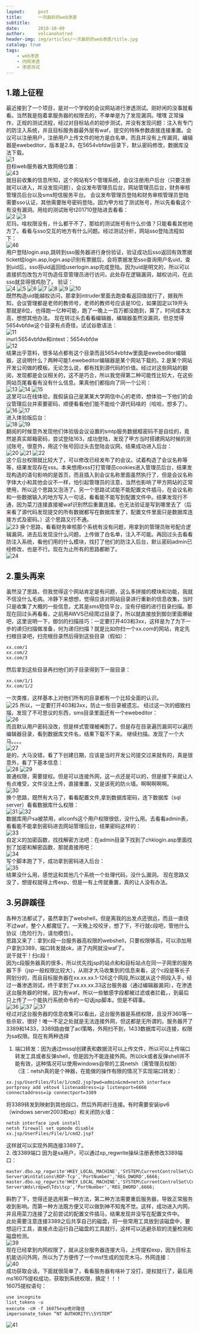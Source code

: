 ```yaml
---
layout:     post
title:      一次曲折的web渗透
subtitle:   
date:       2018-10-09
author:     volcanohatred
header-img: img/articles/一次曲折的web渗透/title.jpg
catalog: true
tags:
    - web渗透
    - 内网渗透
    - 渗透测试
---
```


## 1.踏上征程
最近接到了一个项目，是对一个学校的会议网站进行渗透测试。刚好闲的没事就看看。当然我是抱着拿服务器的权限去的，不单单是为了发现漏洞。嘿嘿
正常操作，正规的测试流程，经过对目标站点的初步测试，并没有发现问题：注入有专门的防注入系统，并且目标服务器最外层有waf，提交的特殊参数直接连接重置。会议可以注册用户，注册用户上传文件的地方是白名单，而且并没有上传漏洞，编辑器是ewebeditor，版本是2.8，在5654vbfdw目录下，默认密码修改，数据库没法下载。  
![1](https://raw.githubusercontent.com/volcanohatred/volcanohatred.github.io/master/img/articles/一次曲折的web渗透/图片1.png)  
目标web服务器大致网络位置：  
![43](https://raw.githubusercontent.com/volcanohatred/volcanohatred.github.io/master/img/articles/一次曲折的web渗透/图片43.png)  
就目前收集的信息所知，这个网站有5个管理系统，会议注册用户后台（只要注册就可以进入，并没发现问题），会议发布管理员后台，网站管理员后台，财务审核管理员后台以及sms短信服务平台。
会议发布管理员登陆和财务审核管理员登陆需要sso认证，其他需要账号密码登陆，因为甲方给了测试账号，所以先看看这个有没有漏洞。用给的测试账号t201710登陆进去看看：  
![2](https://raw.githubusercontent.com/volcanohatred/volcanohatred.github.io/master/img/articles/一次曲折的web渗透/图片2.png)
![3](https://raw.githubusercontent.com/volcanohatred/volcanohatred.github.io/master/img/articles/一次曲折的web渗透/图片3.png)  
尼玛，啥权限没有，什么都干不了，那给的测试账号有什么价值？只能看看其他地方了。看看与sso交互的地方有什么问题。经过测试分析，网站sso登陆流程如下：  
![46](https://raw.githubusercontent.com/volcanohatred/volcanohatred.github.io/master/img/articles/一次曲折的web渗透/图片46.png)  
用户登陆login.asp,跳转到sso服务器进行身份验证，验证成功后sso返回有效票据ticket给login.asp,login.asp识别有票据后，会将票据发至sso查询用户名uid，查到uid后，sso将uid返回给userlogin.asp完成登陆。因为uid是明文的，所以可以直接抓包改包方可伪造任意管理员进行访问，此处存在逻辑漏洞，越权访问，在此sso就显得很鸡肋了。
验证：  
![4](https://raw.githubusercontent.com/volcanohatred/volcanohatred.github.io/master/img/articles/一次曲折的web渗透/图片4.png)
![5](https://raw.githubusercontent.com/volcanohatred/volcanohatred.github.io/master/img/articles/一次曲折的web渗透/图片5.png)
![6](https://raw.githubusercontent.com/volcanohatred/volcanohatred.github.io/master/img/articles/一次曲折的web渗透/图片6.png)
![7](https://raw.githubusercontent.com/volcanohatred/volcanohatred.github.io/master/img/articles/一次曲折的web渗透/图片7.png)
![8](https://raw.githubusercontent.com/volcanohatred/volcanohatred.github.io/master/img/articles/一次曲折的web渗透/图片8.png)
![9](https://raw.githubusercontent.com/volcanohatred/volcanohatred.github.io/master/img/articles/一次曲折的web渗透/图片9.png)
![10](https://raw.githubusercontent.com/volcanohatred/volcanohatred.github.io/master/img/articles/一次曲折的web渗透/图片10.png)  
既然构造uid能越权访问，那拿到intruder里面去跑查看返回值就行了，据我所知，会议管理都是老师的教师号，老师的教师号应该是10位，如果固定以19开头那就是8位，也得跑一亿种可能，跑了一晚上一百万都没跑到，算了，时间成本太高，想想其他办法。
现在转过头去看看编辑器，编辑器虽然没漏洞，但总觉得5654vbfdw这个目录有点奇怪，试试谷歌语法：  
![11](https://raw.githubusercontent.com/volcanohatred/volcanohatred.github.io/master/img/articles/一次曲折的web渗透/图片11.png)  
inurl:5654vbfdw和intext：5654vbfdw  
![12](https://raw.githubusercontent.com/volcanohatred/volcanohatred.github.io/master/img/articles/一次曲折的web渗透/图片12.png)  
结果出乎意料，很多站点都有这个目录而且5654vbfdw里面是ewebeditor编辑器，这说明什么？两种可能1.ewebeditor编辑器是某个网站下载的。2.是某个网站开发公司做的模板。无论怎么说，都有找到源代码的价值。经过对这些网站的翻阅，发现都是会议相关的，这不是巧合，所以我觉得第二种可能性比较大，在这些网站页尾看看有没有什么信息。果真他们都指向了同一个公司：  
![13](https://raw.githubusercontent.com/volcanohatred/volcanohatred.github.io/master/img/articles/一次曲折的web渗透/图片13.png)
![14](https://raw.githubusercontent.com/volcanohatred/volcanohatred.github.io/master/img/articles/一次曲折的web渗透/图片14.png)
![15](https://raw.githubusercontent.com/volcanohatred/volcanohatred.github.io/master/img/articles/一次曲折的web渗透/图片15.png)  
这里可以在线体验，我假装自己是某某大学网信中心的老师，想体验一下他们的会议管理后台并索要密码，顺便看看他们能不能给个源代码啥的（哈哈，想多了）。  
![16](https://raw.githubusercontent.com/volcanohatred/volcanohatred.github.io/master/img/articles/一次曲折的web渗透/图片16.png)
![17](https://raw.githubusercontent.com/volcanohatred/volcanohatred.github.io/master/img/articles/一次曲折的web渗透/图片17.png)  
进入体验版后台：  
![18](https://raw.githubusercontent.com/volcanohatred/volcanohatred.github.io/master/img/articles/一次曲折的web渗透/图片18.png)
![19](https://raw.githubusercontent.com/volcanohatred/volcanohatred.github.io/master/img/articles/一次曲折的web渗透/图片19.png)  
翻阅的时候意外发现他们体验版会议设置的smtp服务数据框密码不是自绘的，竟然是真实邮箱密码，尝试登陆163，成功登陆，发现了甲方当时搭建网站时候的测试账号，很意外，用这个账号回过头去登陆会议网，结果成功进入后台：  
![20](https://raw.githubusercontent.com/volcanohatred/volcanohatred.github.io/master/img/articles/一次曲折的web渗透/图片20.png)
![21](https://raw.githubusercontent.com/volcanohatred/volcanohatred.github.io/master/img/articles/一次曲折的web渗透/图片21.png)
![22](https://raw.githubusercontent.com/volcanohatred/volcanohatred.github.io/master/img/articles/一次曲折的web渗透/图片22.png)  
这个后台权限就比较大了，可以修改已经发布了的会议。试着构造了会议名称等等，结果发现存在xss。本来想用xss打打管理员cookies进入管理员后台，结果发现构造的语句影响的是首页，而且插入到会议名称里面虽然执行了，但是会议名称字体大小和其他会议不一样，怕引起管理员的注意，当然也影响了甲方网站的正常使用，所以这个思路又泡汤了。另一个思路试试能不能配置文件插马，在会议名称和一些数据输入的地方写入一句话，看看能不能写到配置文件中。结果发现行不通，因为菜刀连接直接被waf识别然后重置连接。也无法验证是写到哪里去了（后来看了源代码发现提交的所有数据都写在数据库里了，配置文件里面只是数据库连接方式及密码。）这个思路又行不通。  
![23](https://raw.githubusercontent.com/volcanohatred/volcanohatred.github.io/master/img/articles/一次曲折的web渗透/图片23.png)
换个思路，看看财务审核那个系统有没有问题，用拿到的管理员账号配合逻辑漏洞，进去后发现没什么问题，上传做了白名单，注入不可能。再回过头去看看防注入系统，看他们用的什么模块，找打了他们的防注入后台，默认密码admin已经修改，也是不行。现在为止所有的思路都断了。  
![24](https://raw.githubusercontent.com/volcanohatred/volcanohatred.github.io/master/img/articles/一次曲折的web渗透/图片24.png)  
## 2.重头再来
虽然没了思路，但我觉得这个网站肯定是有问题，这么多拼接的模块和功能，我就不信没什么毛病。冷静下来想想，觉得应该对网站目录进行重新的信息收集，当时只是收集了大概的一些信息，尤其是sms短信平台，没有仔细的进行目录扫描。那现在回过头再看看，之前用AWVS已经爬过目录了，所以就直接放到御剑里面爆破吧，这里说明一下，御剑的扫描技巧：一定要打开403和3xx，这样是为了为下一步的递归扫描做准备，何为递归扫描？就是比如你扫一个xx.com的网站，肯定先扫根目录吧，扫完根目录然后得到这些目录（假如）：  
```
xx.com/1
xx.com/2
xx.com/3
```  
然后拿到这些目录再扫他们的子目录得到下一层目录：  
```
xx.com/1/1
Xx.com/1/2
```  
一次类推，这样基本上对他们所有的目录都有一个比较全面的认识。  
![25](https://raw.githubusercontent.com/volcanohatred/volcanohatred.github.io/master/img/articles/一次曲折的web渗透/图片25.png)
所以，一定要打开403和3xx，防止一些目录被遗忘。
经过这一次的细致扫描，发现了不可思议的东西，sms目录里面还有一个ewebeditor：  
![26](https://raw.githubusercontent.com/volcanohatred/volcanohatred.github.io/master/img/articles/一次曲折的web渗透/图片26.png)  
而且默认用户密码没改，但是样式管理被阉割了。但是存在目录遍历漏洞可以遍历编辑器目录，看到数据库文件名，结果下载不下来。
继续扫描。发现了一个大马。。。。  
![27](https://raw.githubusercontent.com/volcanohatred/volcanohatred.github.io/master/img/articles/一次曲折的web渗透/图片27.png)  
是的，大马没错，看了下创建日期，应该是当时开发公司提交过来就有的，真是很意外，看了下基本信息：  
![28](https://raw.githubusercontent.com/volcanohatred/volcanohatred.github.io/master/img/articles/一次曲折的web渗透/图片28.png)
![29](https://raw.githubusercontent.com/volcanohatred/volcanohatred.github.io/master/img/articles/一次曲折的web渗透/图片29.png)  
普通权限，需要提权。但是可以连接外网，这一点还是可以的，但是接下来就让人有点难受，文件没法上传，直接重置，又是该死的防火墙。啊啊啊啊啊。  
![30](https://raw.githubusercontent.com/volcanohatred/volcanohatred.github.io/master/img/articles/一次曲折的web渗透/图片30.png)  
换个思路，既然有大马了，看看配置文件,拿到数据库密码，连下数据库（sql server）看看数据库什么权限：  
![31](https://raw.githubusercontent.com/volcanohatred/volcanohatred.github.io/master/img/articles/一次曲折的web渗透/图片31.png)
![32](https://raw.githubusercontent.com/volcanohatred/volcanohatred.github.io/master/img/articles/一次曲折的web渗透/图片32.png)  
数据库用户sa被禁用，allconfs这个用户权限很低，没什么用。去看看admin表，看看能不能拿到密码进去网站管理后台，结果密码这样的：  
![33](https://raw.githubusercontent.com/volcanohatred/volcanohatred.github.io/master/img/articles/一次曲折的web渗透/图片33.png)  
自定义的加密函数，找找解密方法吧：在admin目录下找到了chklogin.asp里面找到了加密和解密函数，那就直接用吧：  
![34](https://raw.githubusercontent.com/volcanohatred/volcanohatred.github.io/master/img/articles/一次曲折的web渗透/图片34.png)  
写个脚本跑了下，成功拿到密码进入后台：  
![35](https://raw.githubusercontent.com/volcanohatred/volcanohatred.github.io/master/img/articles/一次曲折的web渗透/图片35.png)  
结果没什么用，感觉这和其他几个系统一个处理代码，没什么漏洞。
现在思路又没了，想提权就得上传exp，但是一有上传就重置，真的让人没有办法。
## 3.另辟蹊径
各种方法都试了，虽然拿到了webshell，但是离我的出发点还很远，而且一直绕不过waf，整个人都魔怔了。一天晚上咬咬牙，想了下，不行就c段吧，管他什么协议（危险行为，请勿模仿）。  
思路又来了：拿到c段一台服务器高权限的webshell，只要权限够高，可以添加用户拿到3389，端口转发就ok，进了内网就没waf了。  
说干就干！扫c段！  
因为c段服务器真的很多，所以优先找jsp的站点和和目标站点在同一子网里的服务器下手（jsp一般权限比较大），从刚才大马收集到的信息来看，这个c段是等长子网划分的，而且目标服务器在xx.xx.xx.1-126这个网段,所以就从这个网段入手，经过一番渗透测试，终于拿到了xx.xx.xx.33这台服务器（通过编辑器漏洞），在渗透这台服务器的时候，因为有waf，所以一些敏感字段都被过滤或者拦截，，到最后只上传了一个能执行系统命令的一句话jsp脚本。但是不碍事。  
![36](https://raw.githubusercontent.com/volcanohatred/volcanohatred.github.io/master/img/articles/一次曲折的web渗透/图片36.png)
![37](https://raw.githubusercontent.com/volcanohatred/volcanohatred.github.io/master/img/articles/一次曲折的web渗透/图片37.png)
![37](https://raw.githubusercontent.com/volcanohatred/volcanohatred.github.io/master/img/articles/一次曲折的web渗透/图片38.png)  
经过对这台服务器的信息收集可以看出，这台服务器是系统权限，且没开360等一些杀软，很好！唯一不足之处就是无法连接外网，但这都是无所谓的。服务器开了3389和1433，3389路由做了acl策略，外网扫不到，1433数据库可以连接，权限为sa权限。现在有两种选择  
1. 端口转发：因为通过mssql创建表和数据流可以上传文件，所以可以上传端口转发工具或者反弹shell，但是因为不能连接外网。所以lck或者反弹shell并不能有效，这种情况可以使用windows自带的工具netsh（需管理员权限）（注：netsh真的是个神器，在能做的操作有限的情况下实现端口转发）：  
```
xx.jsp/UserFiles/File/1/cmd2.jsp?pwd=admin&cmd=netsh interface portproxy add v4tov4 listenaddress=ip listenport=6666 connectaddress=ip connectport=3389
```  
将3389转发到映射到其他段口，然后外网进行连接。有时需要安装ipv6（windows server2003和xp）和关闭防火墙：  
```
netsh interface ipv6 install
netsh firewall set opmode disable
xx.jsp/UserFiles/File/1/cmd2.jsp?
```  
这样就可以实现外网连接3389了。  
2. 改3389端口
因为是sa用户，可以通过xp_regwrite操纵注册表修改3389端口：  
```
master.dbo.xp_regwrite'HKEY_LOCAL_MACHINE','SYSTEM\CurrentControlSet\Control\Terminal Server\WinStations\RDP-Tcp','PortNumber','REG_DWORD',6666;
master.dbo.xp_regwrite'HKEY_LOCAL_MACHINE','SYSTEM\CurrentControlSet\Control\Terminal Server\Wds\rdpwd\Tds\tcp','PortNumber','REG_DWORD',6666;
```  
斟酌了下，觉得还是选用第一种方法，第二种方法需要重启服务器，导致正常服务收到影响。而第一种方法既方便又可以做到神不知鬼不觉。这样，成功进入内网，并且用菜刀连接了之前尝试的配置文件插马，结果发现并没写在配置文件中。  
此处需要注意连接3389之后共享自己的磁盘，将一些常用工具放到该磁盘中，要想运行工具，直接点击运行自己磁盘的工具就行，这样可以逃避杀软的流量检测和磁盘检测。    
![39](https://raw.githubusercontent.com/volcanohatred/volcanohatred.github.io/master/img/articles/一次曲折的web渗透/图片39.png)  
现在已经拿到内网权限了，就从这台服务器连接大马，上传提权exp，因为目标主机能访问外网，所以为了方便传了一个msf生成的加壳木马，外网连接：  
![40](https://raw.githubusercontent.com/volcanohatred/volcanohatred.github.io/master/img/articles/一次曲折的web渗透/图片40.png)  
成功获取会话，下面就很简单了，看看服务器有啥补丁没打，提权就行了，最后用ms16075提权成功，获取到系统权限，搞定！！！  
16075提权语句：  
```
use incognito
list_tokens -u
execute -cH -f 16075exp绝对路径
impersonate_token “NT AUTHORITY\\SYSTEM” 
```   
![41](https://raw.githubusercontent.com/volcanohatred/volcanohatred.github.io/master/img/articles/一次曲折的web渗透/图片41.png)
